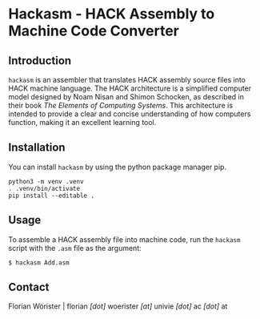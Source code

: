 # Hackasm - HACK Assembly to Machine Code Converter

## Introduction

`hackasm` is an assembler that translates HACK assembly source files into HACK machine language. The HACK architecture
is a simplified computer model designed by Noam Nisan and Shimon Schocken, as described in their book _The Elements of
Computing Systems_. This architecture is intended to provide a clear and concise understanding of how computers
function, making it an excellent learning tool.

## Installation

You can install `hackasm` by using the python package manager pip.

```shell
python3 -m venv .venv
. .venv/bin/activate
pip install --editable .
```

## Usage

To assemble a HACK assembly file into machine code, run the `hackasm` script with the `.asm` file as the argument:

```shell
$ hackasm Add.asm
```

## Contact

Florian Wörister | florian _[dot]_ woerister _[at]_ univie _[dot]_ ac _[dot]_ at
